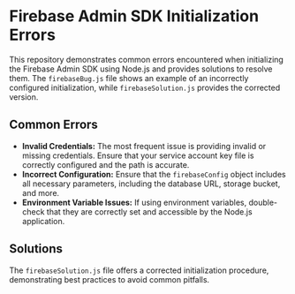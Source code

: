 # Firebase Admin SDK Initialization Errors
This repository demonstrates common errors encountered when initializing the Firebase Admin SDK using Node.js and provides solutions to resolve them.  The `firebaseBug.js` file shows an example of an incorrectly configured initialization, while `firebaseSolution.js` provides the corrected version.

## Common Errors

- **Invalid Credentials:**  The most frequent issue is providing invalid or missing credentials.  Ensure that your service account key file is correctly configured and the path is accurate.
- **Incorrect Configuration:**  Ensure that the `firebaseConfig` object includes all necessary parameters, including the database URL, storage bucket, and more.
- **Environment Variable Issues:** If using environment variables, double-check that they are correctly set and accessible by the Node.js application.

## Solutions

The `firebaseSolution.js` file offers a corrected initialization procedure, demonstrating best practices to avoid common pitfalls.